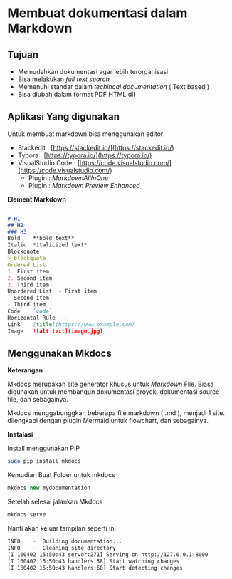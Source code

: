 # Membuat dokumentasi dalam Markdown

## Tujuan

* Memudahkan dokumentasi agar lebih terorganisasi.
* Bisa melakukan _full text search_
* Memenuhi standar dalam _techincal documentation_ ( Text based )
* Bisa diubah dalam format PDF HTML dll

## Aplikasi Yang digunakan

Untuk membuat  markdown bisa menggunakan editor 

* Stackedit : [https://stackedit.io/](https://stackedit.io/) 
* Typora : [https://typora.io/](https://typora.io/)
* VisualStudio Code : [https://code.visualstudio.com/](https://code.visualstudio.com/)
  * Plugin : _MarkdownAllInOne_
  * Plugin : _Markdown Preview Enhanced_


**Element	Markdown**

```markdown

# H1
## H2
### H3
Bold	**bold text**
Italic	*italicized text*
Blockquote	
> blockquote
Ordered List	
1. First item
2. Second item
3. Third item
Unordered List	- First item
- Second item
- Third item
Code	`code`
Horizontal Rule	---
Link	[title](https://www.example.com)
Image	![alt text](image.jpg)
```

## Menggunakan Mkdocs

**Keterangan**

Mkdocs merupakan site generator khusus untuk _Markdown_ File. Biasa digunakan untuk membangun dokumentasi proyek, dokumentasi source file, dan sebagainya.

Mkdocs menggabunggkan beberapa file markdown ( .md ), menjadi 1 site. dliengkapi dengan plugin Mermaid untuk flowchart, dan sebagainya.

**Instalasi**

Install menggunakan PIP

```bash
sudo pip install mkdocs

```
Kemudian Buat Folder untuk mkdocs

```ts
mkdocs new mydocumentation
```

Setelah selesai jalankan Mkdocs 

```bash
mkdocs serve 
```

Nanti akan keluar tampilan seperti ini

```bash
INFO    -  Building documentation...
INFO    -  Cleaning site directory
[I 160402 15:50:43 server:271] Serving on http://127.0.0.1:8000
[I 160402 15:50:43 handlers:58] Start watching changes
[I 160402 15:50:43 handlers:60] Start detecting changes
```